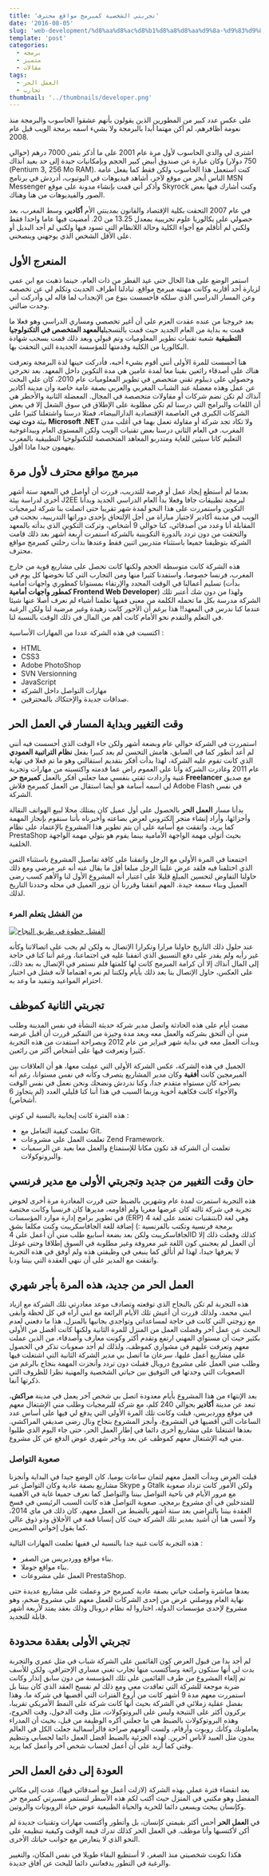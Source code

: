 ```yaml
---
title: 'تجربتي الشخصية كمبرمج مواقع محترف'
date: '2016-08-05'
slug: 'web-development/%d8%aa%d8%ac%d8%b1%d8%a8%d8%aa%d9%8a-%d9%83%d9%85%d8%a8%d8%b1%d9%85%d8%ac-%d9%85%d9%88%d8%a7%d9%82%d8%b9'
template: 'post'
categories:
  - برمجة
  - متميز
  - مقالات
tags:
  - العمل الحر
  - تجارب
thumbnail: '../thumbnails/developer.png'
---
```


على عكس عدد كبير من المطورين الذين يقولون بأنهم عشقوا الحاسوب والبرمجة منذ نعومة أظافرهم، لم أكن مهتما أبدا بالبرمجة ولا بشيء اسمه برمجة الويب قبل عام 2008.

اشترى لي والدي الحاسوب لأول مرة عام 2001 على ما أذكر بثمن 7000 درهم (حوالي 750 دولار) وكان عبارة عن صندوق أبيض كبير الحجم وبإمكانيات جيدة إلى حد بعيد آنذاك (Pentium 3, 256 Mo RAM). كنت أستعمل هذا الحاسوب ولكن فقط كما يفعل عامة الناس أبحر من موقع لآخر، أشاهد فيديوهات في اليوتيوب، أدردش في برنامج MSN Messenger وأذكر أني قمت بإنشاء مدونة على موقع Skyrock وكنت أشارك فيها بعض الصور والفيديوهات من هنا وهناك.

في عام 2007 التحقت بكلية الإقتصاد والقانون بمدينتي الأم **أكادير،** وسط المغرب، بعد حصولي على بكالوريا علوم تجريبية بمعدل 13.25 من 20. أمضيت فيها عاما واحدا فقط ولكني لم أتأقلم مع أجواء الكلية وحالة اللانظام التي تسود فيها ولكني لم أجد البديل أو على الأقل الشخص الذي يوجهني وينصحني.

## المنعرج الأول

استمر الوضع على هذا الحال حتى عيد الفطر من ذات العام، حينما ذهبت مع ابن عمي لزيارة أحد أقاربه وكانت مهنته مبرمج مواقع. تبادلنا أطراف الحديث وتكلم لي عن تخصصه وعن المسار الدراسي الذي سلكه فأحسست بنوع من الإنجداب لما قاله لي وأدركت أني وجدت ضالتي.

بعد خروجنا من عنده عقدت العزم على أن أغير تخصصي ومساري الدراسي وهو فعلا ما قمت به بداية من العام الجديد حيث قمت بالتسجيل**بالمعهد المتخصص في التكنولوجيا التطبيقية** شعبة تقنيات تطوير المعلوميات وتم قبولي وبعد ذلك قمت بسحب شهادة البكالوريا من الكلية وقدمتها للمؤسسة الجديدة التي التحقت بها.

هنا أحسست للمرة الأولى أنني أقوم بشيء أحبه، فأدركت حينها لذة البرمجة وتعرفت هناك على أصدقاء رائعين بقينا معا لمدة عامين هي مدة التكوين داخل المعهد. بعد تخرجي وحصولي على ديبلوم تقني متخصص في تطوير المعلوميات عام 2010، كان علي البحث عن عمل وهذه معضلة عند الشباب المغربي والعربي بصفة عامة خاصة وأن مدينة أكادير آنذاك لم تكن تضم شركات أو مقاولات متخصصة في المجال. المعضلة الثانية والأخطر هي أن اللغات والبرامج التي درسنا لم تكن مطلوبة على الإطلاق في سوق الشغل إلا في بعض الشركات الكبرى في العاصمة الإقتصادية الدارالبيضاء، فمثلا درسنا واشتغلنا كثيرا على بيئة **دوت نيت Microsoft .NET** ولا تكاد تجد شركة أو مقاولة تعمل بهما في أغلب مدن المغرب. في العام الثاني درسنا بعض تقنيات الويب ولكن المستوى العام وبيداغوجية التعليم كانا سيئين للغاية ومتدربو المعاهد المتخصصة للتكنولوجيا التطبيقية بالمغرب يفهمون جيدا ماذا أقول.

## مبرمج مواقع محترف لأول مرة

بعدما لم أستطع إيجاد عمل أو فرصة للتدريب، قررت أن أواصل في المعهد ستة أشهر أخرى لدراسة بيئة J2EE لبرمجة تطبيقات جافا وفعلا بدأ العام الدراسي الجديد وبدأنا التكوين واستمررت على هذا النحو لمدة شهر تقريبا حتى اتصلت بنا شركة لبرمجيات الويب في مدينة أكادير لاجتياز مباراة من أجل الإلتحاق بإحدى دوراتها التدريبية، نجحت في المقابلة أنا وعدد من أصدقائي، كنا حوالي 9 أشخاص، وتركت التكوين الذي بدأته بالمعهد والتحقت من دون تردد بالدورة التكوينية بالشركة استمرت أربعة أشهر بعد ذلك قامت الشركة بتوظيفنا جميعا باستثناء متدربين اثنين فقط وعندها بدأت رحلتي كمبرمج مواقع محترف.

هذه الشركة كانت متوسطة الحجم ولكنها كانت تحصل على مشاريع قوية من خارج المغرب، فرنسا خصوصا، واستفدنا كثيرا منها ومن التجارب التي كنا نخوضها كل يوم في تسليم أعمالنا في الوقت المحدد والإرتقاء بمستوانا كمطوري واجهات أمامية (بدأت **كمطور واجهات أمامية Frontend Web Developer**) ولهذا من دون شك أعتبر تلك الشركة مدرسة بكل ما تحمله الكلمة من معنى ففيها تعلمنا أشياء لم نعرف أصلا عنها شيئا عندما كنا ندرس في المعهد!! هذا برغم أن الأجور كانت زهيدة وغير مرضية لنا ولكن الرغبة في التعلم والتقدم نحو الأمام كانت أهم من المال في ذلك الوقت بالنسبة لنا.

اكتسبت في هذه الشركة عددا من المهارات الأساسية :

- HTML
- CSS3
- Adobe PhotoShop
- SVN Versionning
- JavaScript
- مهارات التواصل داخل الشركة
- صداقات جديدة والإحتكاك بالمحترفين.

## وقت التغيير وبداية المسار في العمل الحر

استمررت في الشركة حوالي عام وبضعة أشهر ولكن جاء الوقت الذي أحسست فيه أنني لم أعد أتطور كما في السابق، هامش التحسن لم يعد كبيرا بفعل **نظام التراتبية العمودي** الذي كانت تقوم عليه الشركة، لهذا بدأت أفكر بتقديم استقالتي وهو ما تم فعلا في نهاية عام 2011 وغادرت الشركة وأنا على العموم راض عما قدمته واكتسبته من مهارات وتجربة غنية وازدادت ثقتي بنفسي مما جعلني أفكر بالعمل **كمبرمج حر Freelancer** مع صديق لي اسمه أسامة هو أيضا استقال من العمل كمبرمج فلاش Adobe Flash في نفس الشركة.

بدأنا مسار **العمل الحر** بالحصول على أول عميل كان يمتلك محلا لبيع الهواتف النقالة وأجزائها، وأراد إنشاء متجر إلكتروني لعرض بضاعته وأخبرناه بأننا سنقوم بإنجاز المهمة كما يريد، واتفقت مع أسامة على أن يتم تطوير هذا المشروع بالإعتماد على نظام PrestaShop بحيث أتولى مهمة الواجهة الأمامية بينما يقوم هو بتولي مهمة الواجهة الخلفية.

اجتمعنا في المرة الأولى مع الرجل واتفقنا على كافة تفاصيل المشروع باستثناء الثمن الذي اختلفنا فيه فلقد عرض علينا الرجل مبلغا أقل ما يقال عنه أنه غير مرضي ومع ذلك حاولنا التفاوض لتحسين المبلغ قليلا على اعتبار أنه المشروع الأول لنا والأهم كسب رضى العميل وبناء سمعة جيدة. المهم اتفقنا وقررنا أن نزور العميل في محله وحددنا التاريخ لذلك.

### من الفشل يتعلم المرء

[![الفشل خطوة في طريق النجاح](../images/failure.jpg)](../images/failure.jpg)

عند حلول ذلك التاريخ حاولنا مرارا وتكرارا الإتصال به ولكن لم يجب على اتصالاتنا وكأنه غير رأيه ولم يقدر على دفع التسبيق الذي اتفقنا عليه في اجتماعنا، ورغم أننا كنا في حاجة إلى المال آنذاك إلا أن كرامة المبرمج كانت لها كلمتها فلم نستمر في الإتصال به بعد ذلك، على العكس، حاول الإتصال بنا بعد ذلك بأيام ولكننا لم نعره اهتماما لأنه فشل في اختبار احترام المواعيد وتنفيد ما وعد به.

## تجربتي الثانية كموظف

مضت أيام على هذه الحادثة واتصل مدير شركة حديثة النشأة في نفس المدينة وطلب مني أن ألتحق بشركته والعمل معه وبعد مدة وجيزة من التفكير قررت أن أقبل عرضه وبدأت العمل معه في بداية شهر فبراير من عام 2012 وبصراحة استفدت من هذه التجربة كثيرا وتعرفت فيها على أشخاص أكثر من رائعين.

الجميل في هذه الشركة، عكس الشركة الأولى التي عملت معها، هو أن العلاقات بين المبرمجين كانت **أفقية** وكان مدير المشاريع يتصرف وكأنه في نفس مستوانا، رغم أنه بصراحة كان مستواه متقدم جدا، وكنا ندردش ونضحك ونحن نعمل في نفس الوقت والأجواء كانت فكاهية أخوية وربما السبب في هذا أننا كنا قليلي العدد (لم يتجاوز 6 أشخاص).

هذه الفترة كانت إيجابية بالنسبة لي كوني :

- تعلمت كيفية التعامل مع Git.
- تعلمت العمل على مشروعات Zend Framework.
- تعلمت أن الشركة قد تكون مكانا للإستمتاع والعمل معا بعيد عن الرسميات والبروتوكولات.

## حان وقت التغيير من جديد وتجربتي الأولى مع مدير فرنسي

هذه التجربة استمرت لمدة عام وشهرين بالضبط حتى قررت المغادرة مرة أخرى لخوض تجربة في شركة ثالثة كان عرضها مغريا ولم أقاومه، مديرها كان فرنسيا وكانت مختصة في تطوير برامج إدارة موارد المؤسسات (ERP) بتنقنيات تعتمد على لغة 4D وهي لغة برمجة فرنسية وتكتب بالفرنسية :) إضافة للغة الجافاسكريبت وكنت مكلفا بشق الجافاسكريبت ولكن بعد بضعة أسابيع طلب مني أن أعمل على 4D كذلك وفعلت ذلك إلا أن العمل لم يعجبني كون اللغة غير معروفة وغير مطلوبة في السوق إطلاقا وحتى غوغل لا يعرفها جيدا، لهذا لم أتألق كما ينبغي في وظيفتي هذه ولم أوفق في هذه التجربة واتفقت مع المدير على أن ننهي العقدة التي بيننا وديا.

## العمل الحر من جديد، هذه المرة بأجر شهري

هذه التجربة لم تكن بالنجاح الذي توقعته وتصادف موعد مغادرتي تلك الشركة مع ازياد ابني محمد، ولذلك قررت أن أعيش تلك الأيام الرائعة مع ابني أراه في كل لحظة وأبقى مع زوجتي التي كانت في حاجة لمساعداتي وتواجدي بجانبها بالمنزل، هذا ما دفعني لعدم البحث عن عمل آخر وفضلت العمل من المنزل للمرة الثانية ولكنها كانت أفضل من الأولى بكثير حيث أن مستواي المهني ارتفع وتقدم أكثر وكونت معارف وأصدقاء، من الذين عملت معهم وتعرفت عليهم في مشواري كموظف، ولذلك لم أجد صعوبات تذكر في الحصول على مشاريع أعمل عليها، سرعان ما اتصل بي مدير الشركة الثانية التي اشتغلت فيها وطلب مني العمل على مشروع دروبال فقبلت دون تردد وأنجزت المهمة بنجاح بالرغم من الصعوبات التي وجدتها في التوفيق بين حياتي الشخصية والمهنية نظرا للظروف التي ذكرتها آنفا.

بعد الإنتهاء من هذا المشروع بأيام معدودة اتصل بي شخص آخر يعمل في مدينة **مراكش**، تبعد عن مدينة **أكادير** بحوالي 240 كلم، مع شركة للبرمجيات وطلب مني الإشتغال معهم في موقع ووردبريس، قبلت وكانت تلك المرة الأولى التي يدفع لي فيها على أساس عدد الساعات التي أقضيها في المشروع، وأنجز المشروع بنجاح ونال رضى صديقي المراكشي. بعدها اشتغلنا على مشاريع أخرى دائما في إطار العمل الحر، حتى جاء اليوم الذي طلبوا مني فيه الإشتغال معهم كموظف عن بعد وبأجر شهري عوض الدفع عن كل مشروع.

### صعوبة التواصل

قبلت العرض وبدأت العمل معهم لثمان ساعات يوميا، كان الوضع جيدا في البداية وأنجزنا مشاريع بصفة عادية وكان التواصل عبر Skype و Gtalk ولكن الأمور كانت تزداد صعوبة مع مرور الأيام في ناحية التواصل بيننا والتواصل كما نعرف جميعا غاية في الأهمية للمتدخلين في أي مشروع برمجي. صعوبة التواصل هذه كانت السبب الرئيسي في فسخ العقدة بيننا بالتراضي بعد ستة أشهر بالضبط من العمل معهم، كان ذلك في ماي 2014، ولا أنسى هنا أن أشيد بمدير تلك الشركة حيث كان إنسانا قمة في الأخلاق وذو ذوق عالي كما يقول إخواني المصريين.

هذه التجربة كانت غنية جدا بالنسبة لي ففيها تعلمت المهارات التالية :

- بناء مواقع ووردبريس من الصفر.
- بناء مواقع جوملا.
- العمل على مشروعات PrestaShop.

بعدها مباشرة واصلت حياتي بصفة عادية كمبرمج حر وعملت على مشاريع عديدة حتى نهاية العام ووصلني عرض من إحدى الشركات للعمل معهم على مشروع ضخم، وهو مشروع لإحدى مؤسسات الدولة، اختاروا له نظام دروبال وذلك بعقد يمتد لأربعة أشهر قابلة للتجديد.

## تجربتي الأولى بعقدة محدودة

لم أجد بدا من قبول العرض كون القائمين على الشركة شباب في مثل عمري والتجربة بدت لي أنها ستكون رائعة وسأكتسب منها تجارب تغني مساري الإحترافي. ولكن للأسف تم إلغاء المشروع من طرف القائمين على تلك المؤسسة من دون سابق إنذار وكانت ضربة موجعة للشركة التي تعاقدت معي ومع ذلك لم نفسخ العقد الذي كان بيننا بل استمررت معهم مدة 9 أشهر كانت من أروع الفترات التي أقضيها في شركة ما، وهذا بفضل عقلية زملائي في الشركة بحيث أنها كانت شركة على النمط الأمريكي تقريبا، يركزون أكثر على النتيجة وليس على البروتوكولات، مثل وقت الدخول، وقت الخروج، وهذه البروتوكولات بالضبط هي ما جعلني أكره الوظيفة من قبل، بحيث أن المدراء يعاملونك وكأنك روبوت وأرقام، ولست ألومهم صراحة فالرأسمالية جعلت الكل في العالم يبدون مثل العبيد لأناس آخرين. لهذه الجزئية بالضبط أفضل العمل دائما لحسابي وتنظيم وقتي كما أريد على أن أعمل لحساب شخص آخر وأعمل كما يريد.

## العودة إلى دفئ العمل الحر

بعد انقضاء فترة عملي بهذه الشركة (لازلت أعمل مع أصدقائي فيها)، عدت إلى مكاني المفضل وهو مكتبي في المنزل حيث أكتب لكم هذه الأسطر لتستمر مسيرتي كمبرمج حر وكإنسان يبحث ويسعى دائما للحرية والحياة الطبيعية عوض حياة الروبوتات والروتين.

في **العمل الحر** أحس أكثر بقيمتي كإنسان، بل وأتطور وأكتسب مهارات وتقنيات جديدة لم أكن لأكتسبها وأنا موظف. في العمل الحر كذلك تدرك قيمة الوقت وكيفية تنظيمه على النحو الذي لا يتعارض مع جوانب حياتك الأخرى.

هكذا تكونت شخصيتي منذ الصغر، لا أستطيع البقاء طويلا في نفس المكان، والتغيير والرغبة في التطور يدفعانني دائما للبحث عن آفاق جديدة.
